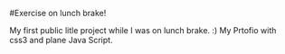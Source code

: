 #Exercise on lunch brake!

My first public litle project while I was on lunch brake. :) My Prtofio with css3 and plane Java Script. 
